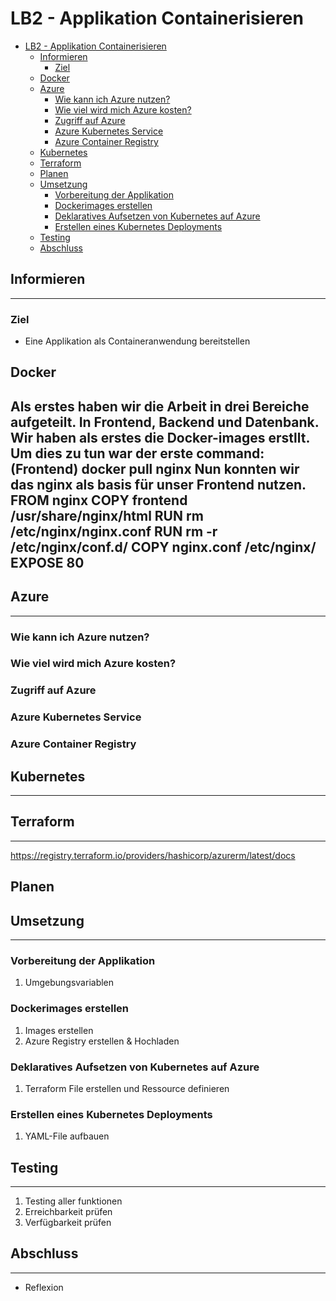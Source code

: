 # LB2 - Applikation Containerisieren

- [LB2 - Applikation Containerisieren](#lb2---applikation-containerisieren)
  - [Informieren](#informieren)
    - [Ziel](#ziel)
  - [Docker](#docker)
  - [Azure](#azure)
    - [Wie kann ich Azure nutzen?](#wie-kann-ich-azure-nutzen)
    - [Wie viel wird mich Azure kosten?](#wie-viel-wird-mich-azure-kosten)
    - [Zugriff auf Azure](#zugriff-auf-azure)
    - [Azure Kubernetes Service](#azure-kubernetes-service)
    - [Azure Container Registry](#azure-container-registry)
  - [Kubernetes](#kubernetes)
  - [Terraform](#terraform)
  - [Planen](#planen)
  - [Umsetzung](#umsetzung)
    - [Vorbereitung der Applikation](#vorbereitung-der-applikation)
    - [Dockerimages erstellen](#dockerimages-erstellen)
    - [Deklaratives Aufsetzen von Kubernetes auf Azure](#deklaratives-aufsetzen-von-kubernetes-auf-azure)
    - [Erstellen eines Kubernetes Deployments](#erstellen-eines-kubernetes-deployments)
  - [Testing](#testing)
  - [Abschluss](#abschluss)

## Informieren

---

### Ziel

- Eine Applikation als Containeranwendung bereitstellen

## Docker
Als erstes haben wir die Arbeit in drei Bereiche aufgeteilt. In Frontend, Backend und Datenbank. 
Wir haben als erstes die Docker-images erstllt. Um dies zu tun war der erste command: (Frontend)
    docker pull nginx
Nun konnten wir das nginx als basis für unser Frontend nutzen.  
    FROM nginx
    COPY frontend /usr/share/nginx/html
    RUN rm /etc/nginx/nginx.conf
    RUN rm -r /etc/nginx/conf.d/
    COPY nginx.conf /etc/nginx/
    EXPOSE 80
---



## Azure

---

### Wie kann ich Azure nutzen?

### Wie viel wird mich Azure kosten?

### Zugriff auf Azure

### Azure Kubernetes Service

### Azure Container Registry

## Kubernetes

---

## Terraform

---

<https://registry.terraform.io/providers/hashicorp/azurerm/latest/docs>

## Planen

## Umsetzung

---

### Vorbereitung der Applikation

1. Umgebungsvariablen

### Dockerimages erstellen

1. Images erstellen
2. Azure Registry erstellen & Hochladen

### Deklaratives Aufsetzen von Kubernetes auf Azure

1. Terraform File erstellen und Ressource definieren

### Erstellen eines Kubernetes Deployments

1. YAML-File aufbauen

## Testing

---

1. Testing aller funktionen
2. Erreichbarkeit prüfen
3. Verfügbarkeit prüfen

## Abschluss

---

- Reflexion
